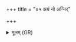 +++
title = "०५ अयं नो अग्निर्"

+++
<details><summary>मूलम् (GR)</summary>

+++(PSK 20.56.7)+++अयं नो अग्निर् अध्यक्षो  
अयं नो वसुवित्तमः ।  
अस्योपसद्ये मा रिषाम्- +++(riṣāma)+++  
-आयं रक्षतु नः प्रजाम् ॥
</details>